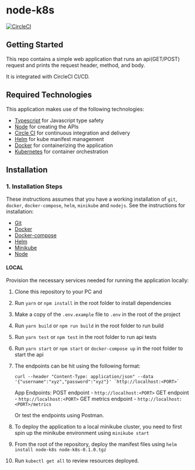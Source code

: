 # node-k8s

[![CircleCI](https://circleci.com/gh/GerrardE/node-k8s/tree/main.svg?style=svg)](https://circleci.com/gh/GerrardE/node-k8s/tree/main)

## Getting Started

This repo contains a simple web application that runs an api(GET/POST) request and prints the request header, method, and body. 

It is integrated with CircleCI CI/CD.

## Required Technologies

This application makes use of the following technologies:

- [Typescript](https://www.typescriptlang.org/) for Javascript type safety
- [Node](https://nodejs.org/) for creating the APIs
- [Circle CI](https://circleci.com/) for continuous integration and delivery
- [Helm](https://helm.sh/docs/intro/quickstart/) for kube manifest management
- [Docker](https://docs.docker.com/get-started/) for containerizing the application
- [Kubernetes](https://kubernetes.io/docs/) for container orchestration

## Installation

### 1. Installation Steps

These instructions assumes that you have a working installation of `git`, `docker`, `docker-compose`, `helm`, `minikube` and `nodejs`. See the instructions for installation:

- [Git](https://git-scm.com/book/en/v2/Getting-Started-Installing-Git) 
- [Docker](https://docs.docker.com/get-docker/)
- [Docker-compose](https://docs.docker.com/compose/install/)
- [Helm](https://helm.sh/docs/intro/install/)
- [Minikube](https://minikube.sigs.k8s.io/docs/start/)
- [Node](https://nodejs.org/en/download/)

#### LOCAL

Provision the necessary services needed for running the application locally:

1. Clone this repository to your PC and 
1. Run `yarn` or `npm install` in the root folder to install dependencies
1. Make a copy of the `.env.example` file to `.env` in the root of the project
1. Run `yarn build` or `npm run build` in the root folder to run build
1. Run `yarn test` or `npm test` in the root folder to run api tests
1. Run `yarn start` or `npm start` or `docker-compose up` in the root folder to start the api
1. The endpoints can be hit using the following format:

   ```
   curl --header "Content-Type: application/json" --data '{"username":"xyz","password":"xyz"}' `http://localhost:<PORT>`
   ```

   App Endpoints:
   POST endpoint - `http://localhost:<PORT>`
   GET endpoint - `http://localhost:<PORT>`
   GET metrics endpoint - `http://localhost:<PORT>/metrics`

   Or test the endpoints using Postman.

1. To deploy the application to a local minikube cluster, you need to first spin up the minikube environment using `minikube start`
1. From the root of the repository, deploy the manifest files using `helm install node-k8s node-k8s-0.1.0.tgz`
1. Run `kubectl get all` to review resources deployed.
